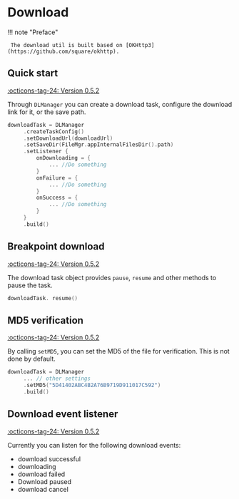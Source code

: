 # Download

!!! note "Preface"

     The download util is built based on [OKHttp3](https://github.com/square/okhttp).

## Quick start

[:octicons-tag-24: Version 0.5.2](https://sakurajimamaii.github.io/AVE-DOC/version/tools/#052)

Through `DLManager` you can create a download task, configure the download link for it, or the save path.

```kotlin
downloadTask = DLManager
     .createTaskConfig()
     .setDownloadUrl(downloadUrl)
     .setSaveDir(FileMgr.appInternalFilesDir().path)
     .setListener {
         onDownloading = {
             ... //Do something
         }
         onFailure = {
             ... //Do something
         }
         onSuccess = {
             ... //Do something
         }
     }
     .build()
```

## Breakpoint download

[:octicons-tag-24: Version 0.5.2](https://sakurajimamaii.github.io/AVE-DOC/version/tools/#052)

The download task object provides `pause`, `resume` and other methods to pause the task.

```kotlin
downloadTask. resume()
```

## MD5 verification

[:octicons-tag-24: Version 0.5.2](https://sakurajimamaii.github.io/AVE-DOC/version/tools/#052)

By calling `setMD5`, you can set the MD5 of the file for verification. This is not done by default.

```kotlin
downloadTask = DLManager
     ... // other settings
     .setMD5("5D41402ABC4B2A76B9719D911017C592")
     .build()
```

## Download event listener

[:octicons-tag-24: Version 0.5.2](https://sakurajimamaii.github.io/AVE-DOC/version/tools/#052)

Currently you can listen for the following download events:

- download successful
- downloading
- download failed
- Download paused
- download cancel
